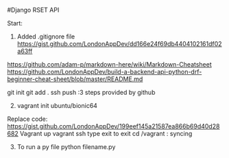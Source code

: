 #Django RSET API

Start:

1. Added .gitignore file https://gist.github.com/LondonAppDev/dd166e24f69db4404102161df02a63ff

https://github.com/adam-p/markdown-here/wiki/Markdown-Cheatsheet
https://github.com/LondonAppDev/build-a-backend-api-python-drf-beginner-cheat-sheet/blob/master/README.md

git init
git add .
ssh
push :3 steps provided by github

2. vagrant init ubuntu/bionic64

Replace code: https://gist.github.com/LondonAppDev/199eef145a21587ea866b69d40d28682 
Vagrant up
vagrant ssh
type exit to exit
cd /vagrant : syncing 

3. To run a py file
python filename.py

